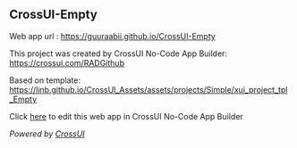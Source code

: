 ## CrossUI-Empty
Web app url : https://guuraabii.github.io/CrossUI-Empty

This project was created by CrossUI No-Code App Builder: https://crossui.com/RADGithub

Based on template: https://linb.github.io/CrossUI_Assets/assets/projects/Simple/xui_project_tpl_Empty

Click [here](https://crossui.com/RADGithub/#!from=github&owner=guuraabii&repo=CrossUI-Empty) to edit this web app in CrossUI No-Code App Builder

<i>Powered by [CrossUI](https://crossui.com)</i>
